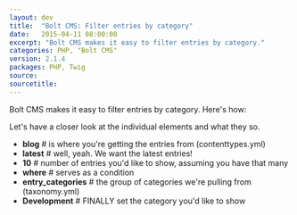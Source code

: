 ```yaml
---
layout: dev
title:  "Bolt CMS: Filter entries by category"
date:   2015-04-11 08:00:00
excerpt: "Bolt CMS makes it easy to filter entries by category."
categories: PHP, "Bolt CMS"
version: 2.1.4
packages: PHP, Twig
source:
sourcetitle:
---
```


Bolt CMS makes it easy to filter entries by category. Here's how:

<script src="https://gist.github.com/franzos/13a7eb4ec60990c00447.js"></script>

Let's have a closer look at the individual elements and what they so.

- **blog** # is where you're getting the entries from (contenttypes.yml)
- **latest** # well, yeah. We want the latest entries!
- **10** # number of entries you'd like to show, assuming you have that many
- **where** # serves as a condition
- **entry_categories** # the group of categories we're pulling from (taxonomy.yml)
- **Development** # FINALLY set the category you'd like to show
